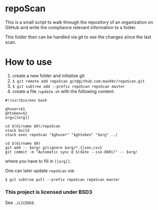 # repoScan

This is a small script to walk through the repository of an organization on GitHub and write the compliance relevant information to a folder.

This folder then can be handled via git to see the changes since the last scan.

# How to use

1. create a new folder and initialize git
2. `$ git remote add repoScan git@github.com:maxhbr/repoScan.git`
3. `$ git subtree add --prefix repoScan repoScan master`
4. create a file `/update.sh` with the following content:
  ```
  #!/usr/bin/env bash
  
  ghuser=$1
  ghtoken=$2
  org=[[org]]
  
  cd $(dirname $0)/repoScan
  stack build
  stack exec repoScan "$ghuser" "$ghtoken" "$org" ../

  cd $(dirname $0)
  git add -- $org/.gitignore $org/*.{json,csv}
  git commit -m "Automatic sync @ $(date --iso-8601)" -- $org/
  ```
  where you have to fill in `[[org]]`.
  
One can later update `repoScan` via:
```
$ git subtree pull --prefix repoScan repoScan master
```

### This project is licensed under BSD3
See `./LICENSE`.
